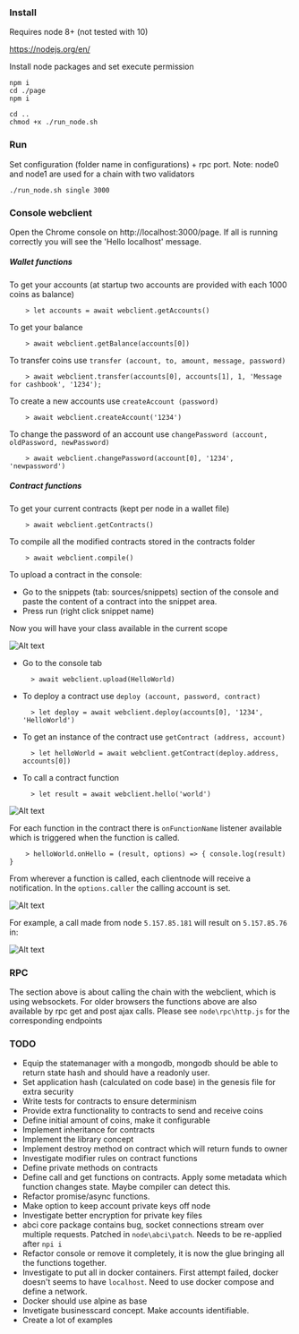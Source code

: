 ### Install

Requires node 8+ (not tested with 10)

https://nodejs.org/en/

Install node packages and set execute permission

    npm i
    cd ./page
    npm i

    cd ..
    chmod +x ./run_node.sh

### Run

Set configuration (folder name in configurations) + rpc port. Note: node0 and node1 are used for a chain with two validators

    ./run_node.sh single 3000

### Console webclient

Open the Chrome console on http://localhost:3000/page. If all is running correctly you will see the 'Hello localhost' message.

##### Wallet functions

 To get your accounts (at startup two accounts are provided with each 1000 coins as balance)

        > let accounts = await webclient.getAccounts()

 To get your balance

        > await webclient.getBalance(accounts[0])

 To transfer coins use `transfer (account, to, amount, message, password)`

        > await webclient.transfer(accounts[0], accounts[1], 1, 'Message for cashbook', '1234');

 To create a new accounts use `createAccount (password)`

        > await webclient.createAccount('1234')

 To change the password of an account use `changePassword (account, oldPassword, newPassword)`

        > await webclient.changePassword(account[0], '1234', 'newpassword')

##### Contract functions

 To get your current contracts (kept per node in a wallet file)

        > await webclient.getContracts()

 To compile all the modified contracts stored in the contracts folder

        > await webclient.compile()

 To upload a contract in the console:

- Go to the snippets (tab: sources/snippets) section of the console and paste the content of a contract into the snippet area.
- Press run (right click snippet name)

 Now you will have your class available in the current scope

![Alt text](images/create_helloworld.png?raw=true "Create contract")

- Go to the console tab

        > await webclient.upload(HelloWorld)

- To deploy a contract use `deploy (account, password, contract)`

        > let deploy = await webclient.deploy(accounts[0], '1234', 'HelloWorld')

- To get an instance of the contract use `getContract (address, account)`

        > let helloWorld = await webclient.getContract(deploy.address, accounts[0])

- To call a contract function

        > let result = await webclient.hello('world')

![Alt text](images/deploy_helloworld.png?raw=true "Deploy contract")

 For each function in the contract there is `onFunctionName` listener available which is triggered when the function is called.

        > helloWorld.onHello = (result, options) => { console.log(result) }

 From wherever a function is called, each clientnode will receive a notification. In the `options.caller` the calling account is set.

![Alt text](images/call_helloworld.png?raw=true "Call and get contract")

For example, a call made from node `5.157.85.181` will result on `5.157.85.76` in:

![Alt text](images/receive_call_helloworld.png?raw=true "Receive notification from contract")

### RPC

The section above is about calling the chain with the webclient, which is using websockets. For older browsers the functions above
 are also available by rpc get and post ajax calls. Please see `node\rpc\http.js` for the corresponding endpoints

### TODO

- Equip the statemanager with a mongodb, mongodb should be able to return state hash and should have a readonly user.
- Set application hash (calculated on code base) in the genesis file for extra security
- Write tests for contracts to ensure determinism
- Provide extra functionality to contracts to send and receive coins
- Define initial amount of coins, make it configurable
- Implement inheritance for contracts
- Implement the library concept
- Implement destroy method on contract which will return funds to owner
- Investigate modifier rules on contract functions
- Define private methods on contracts
- Define call and get functions on contracts. Apply some metadata which function changes state. Maybe compiler can detect this.
- Refactor promise/async functions.
- Make option to keep account private keys off node
- Investigate better encryption for private key files
- abci core package contains bug, socket connections stream over multiple requests. Patched in `node\abci\patch`. Needs to be re-applied after `npi i`
- Refactor console or remove it completely, it is now the glue bringing all the functions together.
- Investigate to put all in docker containers. First attempt failed, docker doesn't seems to have `localhost`. Need to use docker compose and define a network.
- Docker should use alpine as base
- Invetigate businesscard concept. Make accounts identifiable.
- Create a lot of examples












